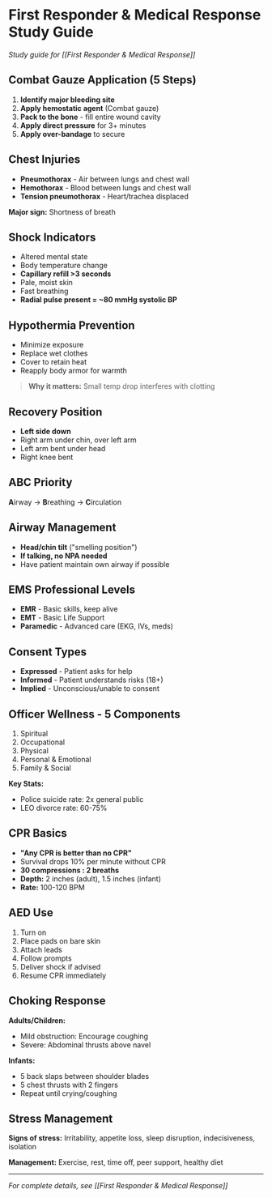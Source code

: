 # First Responder & Medical Response Study Guide

*Study guide for [[First Responder & Medical Response]]*

## Combat Gauze Application (5 Steps)
1. **Identify major bleeding site**
2. **Apply hemostatic agent** (Combat gauze)
3. **Pack to the bone** - fill entire wound cavity
4. **Apply direct pressure** for 3+ minutes
5. **Apply over-bandage** to secure

## Chest Injuries
- **Pneumothorax** - Air between lungs and chest wall
- **Hemothorax** - Blood between lungs and chest wall
- **Tension pneumothorax** - Heart/trachea displaced

**Major sign:** Shortness of breath

## Shock Indicators
- Altered mental state
- Body temperature change
- **Capillary refill >3 seconds**
- Pale, moist skin
- Fast breathing
- **Radial pulse present = ~80 mmHg systolic BP**

## Hypothermia Prevention
- Minimize exposure
- Replace wet clothes
- Cover to retain heat
- Reapply body armor for warmth

> **Why it matters:** Small temp drop interferes with clotting

## Recovery Position
- **Left side down**
- Right arm under chin, over left arm
- Left arm bent under head
- Right knee bent

## ABC Priority
**A**irway → **B**reathing → **C**irculation

## Airway Management
- **Head/chin tilt** ("smelling position")
- **If talking, no NPA needed**
- Have patient maintain own airway if possible

## EMS Professional Levels
- **EMR** - Basic skills, keep alive
- **EMT** - Basic Life Support
- **Paramedic** - Advanced care (EKG, IVs, meds)

## Consent Types
- **Expressed** - Patient asks for help
- **Informed** - Patient understands risks (18+)
- **Implied** - Unconscious/unable to consent

## Officer Wellness - 5 Components
1. Spiritual
2. Occupational
3. Physical
4. Personal & Emotional
5. Family & Social

**Key Stats:**
- Police suicide rate: 2x general public
- LEO divorce rate: 60-75%

## CPR Basics
- **"Any CPR is better than no CPR"**
- Survival drops 10% per minute without CPR
- **30 compressions : 2 breaths**
- **Depth:** 2 inches (adult), 1.5 inches (infant)
- **Rate:** 100-120 BPM

## AED Use
1. Turn on
2. Place pads on bare skin
3. Attach leads
4. Follow prompts
5. Deliver shock if advised
6. Resume CPR immediately

## Choking Response
**Adults/Children:**
- Mild obstruction: Encourage coughing
- Severe: Abdominal thrusts above navel

**Infants:**
- 5 back slaps between shoulder blades
- 5 chest thrusts with 2 fingers
- Repeat until crying/coughing

## Stress Management
**Signs of stress:** Irritability, appetite loss, sleep disruption, indecisiveness, isolation

**Management:** Exercise, rest, time off, peer support, healthy diet

---
*For complete details, see [[First Responder & Medical Response]]*
